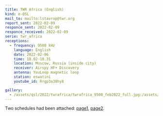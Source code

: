 ```yaml
---
title: TWR Africa (English)
kind: e-QSL
mail_to: mailto:lstavrop@twr.org
report_sent: 2022-02-09
responce_sent: 2022-02-09
responce_received: 2022-02-09
serie: twr_africa
receptions:
  - frequency: 9500 kHz
    language: English
    date: 2022-02-06
    time: 18.02-18.31
    location: Moscow, Russia (inside city)
    receiver: Airspy HF+ Discovery
    antenna: YouLoop magnetic loop
    station: eswatini
    youtube_id: Rrgp3a38hy8

gallery:
  - /assets/qsl/2022/twrafrica/twrafrica_9500_feb2022_full.jpg:/assets/qsl/2022/twrafrica/twrafrica_9500_feb2022_small.jpg
---
```


Two schedules had been attached: <a href="/assets/qsl/2023/twrafrica/A23_TWRAFR_SCHEDULE1.xlsx">page1</a>, <a href="/assets/qsl/2023/twrafrica/A23_TWRAFR_SCHEDULE2.xlsx">page2</a>.